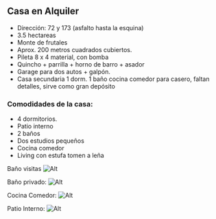 ## Casa en Alquiler

- Dirección: 72 y 173 (asfalto hasta la esquina)
- 3.5 hectareas
- Monte de frutales
- Aprox. 200 metros cuadrados cubiertos.
- Pileta 8 x 4 material, con bomba
- Quincho + parrilla + horno de barro + asador
- Garage para dos autos + galpón.
- Casa secundaria 1 dorm. 1 baño cocina comedor para casero, faltan detalles, sirve como gran depósito  


### Comodidades de la casa:
 * 4 dormitorios.
 * Patio interno
 * 2 baños
 * Dos estudios pequeños 
 * Cocina comedor
 * Living con estufa tomen a leña
 
 	   
Baño visitas ![Alt](./banho1.jpg "Baño visitas")

Baño  privado: ![Alt](./banho2.jpg "Baño  privado")
	
Cocina Comedor: ![Alt](./cocinaComedor.jpg "Title")

Patio Interno: ![Alt](./patioInterno.jpg "")

